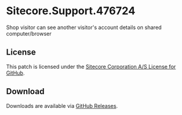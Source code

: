 # Sitecore.Support.476724
Shop visitor can see another visitor's account details on shared computer/browser

## License  
This patch is licensed under the [Sitecore Corporation A/S License for GitHub](https://github.com/sitecoresupport/Sitecore.Support.476724/blob/master/LICENSE).  

## Download  
Downloads are available via [GitHub Releases](https://github.com/sitecoresupport/Sitecore.Support.476724/releases).  
